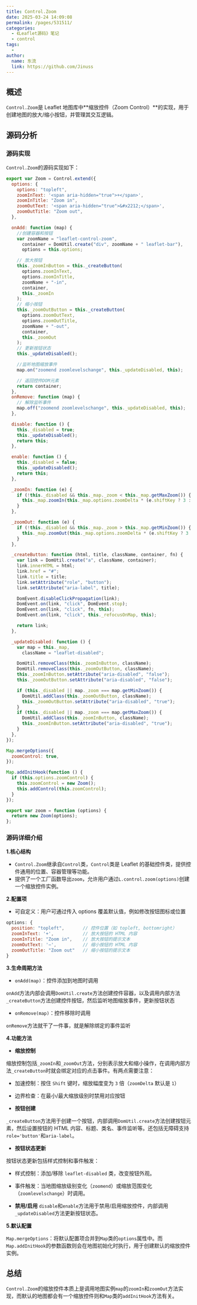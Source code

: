 ```yaml
---
title: Control.Zoom
date: 2025-03-24 14:09:08
permalink: /pages/531511/
categories:
  - 《Leaflet源码》笔记
  - control
tags:
  -
author:
  name: 东流
  link: https://github.com/Jinuss
---
```


## 概述

`Control.Zoom`是 Leaflet 地图库中**缩放控件（Zoom Control）**的实现，用于创建地图的放大/缩小按钮，并管理其交互逻辑。

## 源码分析

### 源码实现

`Control.Zoom`的源码实现如下：

```js
export var Zoom = Control.extend({
  options: {
    options: "topleft",
    zoomInText: '<span aria-hidden="true">+</span>',
    zoomInTitle: "Zoom in",
    zoomOutText: '<span aria-hidden="true">&#x2212;</span>',
    zoomOutTitle: "Zoom out",
  },

  onAdd: function (map) {
    //创建容器和按钮
    var zoomName = "leaflet-control-zoom",
      container = DomUtil.create("div", zoomName + " leaflet-bar"),
      options = this.options;

    // 放大按钮
    this._zoomInButton = this._createButton(
      options.zoomInText,
      options.zoomInTitle,
      zoomName + "-in",
      container,
      this._zoomIn
    );
    // 缩小按钮
    this._zoomOutButton = this._createButton(
      options.zoomOutText,
      options.zoomOutTitle,
      zoomName + "-out",
      container,
      this._zoomOut
    );
    // 更新按钮状态
    this._updateDisabled();

    //监听地图缩放事件
    map.on("zoomend zoomlevelschange", this._updateDisabled, this);

    // 返回控件DOM元素
    return container;
  },
  onRemove: function (map) {
    // 解除监听事件
    map.off("zoomend zoomlevelschange", this._updateDisabled, this);
  },

  disable: function () {
    this._disabled = true;
    this._updateDisabled();
    return this;
  },

  enable: function () {
    this._disabled = false;
    this._updateDisabled();
    return this;
  },

  _zoomIn: function (e) {
    if (!this._disabled && this._map._zoom < this._map.getMaxZoom()) {
      this._map.zoomIn(this._map.options.zoomDelta * (e.shiftKey ? 3 : 1));
    }
  },

  _zoomOut: function (e) {
    if (!this._disabled && this._map._zoom > this._map.getMinZoom()) {
      this._map.zoomOut(this._map.options.zoomDelta * (e.shiftKey ? 3 : 1));
    }
  },

  _createButton: function (html, title, className, container, fn) {
    var link = DomUtil.create("a", className, container);
    link.innerHTML = html;
    link.href = "#";
    link.title = title;
    link.setAttribute("role", "button");
    link.setAttribute("aria-label", title);

    DomEvent.disableClickPropagation(link);
    DomEvent.on(link, "click", DomEvent.stop);
    DomEvent.on(link, "click", fn, this);
    DomEvent.on(link, "click", this._refocusOnMap, this);

    return link;
  },

  _updateDisabled: function () {
    var map = this._map,
      className = "leaflet-disabled";

    DomUtil.removeClass(this._zoomInButton, className);
    DomUtil.removeClass(this._zoomOutButton, className);
    this._zoomInButton.setAttribute("aria-disabled", "false");
    this._zoomOutButton.setAttribute("aria-disabled", "false");

    if (this._disabled || map._zoom === map.getMinZoom()) {
      DomUtil.addClass(this._zoomOutButton, className);
      this._zoomOutButton.setAttribute("aria-disabled", "true");
    }
    if (this._disabled || map._zoom === map.getMaxZoom()) {
      DomUtil.addClass(this._zoomInButton, className);
      this._zoomInButton.setAttribute("aria-disabled", "true");
    }
  },
});

Map.mergeOptions({
  zoomControl: true,
});

Map.addInitHook(function () {
  if (this.options.zoomControl) {
    this.zoomControl = new Zoom();
    this.addControl(this.zoomControl);
  }
});

export var zoom = function (options) {
  return new Zoom(options);
};
```

### 源码详细介绍

**1.核心结构**

- `Control.Zoom`继承自`Control`类，`Control`类是 Leaflet 的基础控件类，提供控件通用的位置、容器管理等功能。
- 提供了一个工厂函数导出`zoom`，允许用户通过`L.control.zoom(options)`创建一个缩放控件实例。

**2.配置项**

- 可自定义：用户可通过传入 options 覆盖默认值，例如修改按钮图标或位置

```js
options: {
  position: "topleft",       // 控件位置（如 topleft, bottomright）
  zoomInText: '+',           // 放大按钮的 HTML 内容
  zoomInTitle: "Zoom in",    // 放大按钮的提示文本
  zoomOutText: '−',          // 缩小按钮的 HTML 内容
  zoomOutTitle: "Zoom out"   // 缩小按钮的提示文本
}
```

**3.生命周期方法**

- `onAdd(map)`：控件添加到地图时调用

`onAdd`方法内部会调用`DomUtil.create`方法创建控件容器，以及调用内部方法`_createButton`方法创建控件按钮，然后监听地图缩放事件，更新按钮状态

- `onRemove(map)`：控件移除时调用

`onRemove`方法就干了一件事，就是解除绑定的事件监听

**4.功能方法**

- **缩放控制**

缩放控制包括`_zoomIn`和`_zoomOut`方法，分别表示放大和缩小操作，在调用内部方法`_createButton`时就会绑定对应的点击事件。有两点需要注意：

- 加速控制：按住 `Shift` 键时，缩放幅度变为 `3` 倍（`zoomDelta` 默认是 `1`）
- 边界检查：在最小/最大缩放级别时禁用对应按钮

- **按钮创建**

`_createButton`方法用于创建一个按钮，内部调用`DomUtil.create`方法创建按钮元素，然后设置按钮的 HTML 内容、标题、类名、事件监听等。还包括无障碍支持`role='button'`和`aria-label`。

- **按钮状态更新**

按钮状态更新包括样式控制和事件触发：

- 样式控制：添加/移除 `leaflet-disabled` 类，改变按钮外观。
- ​ 事件触发：当地图缩放级别变化（`zoomend`）或缩放范围变化（`zoomlevelschange`）时调用。

- **禁用/启用**
  `disable`和`enable`方法用于禁用/启用缩放控件，内部调用`_updateDisabled`方法更新按钮状态。

**5.默认配置**

`Map.mergeOptions`：将默认配置项合并到`Map`类的`options`属性中。而`Map.addInitHook`的参数函数则会在地图初始化时执行，用于创建默认的缩放控件实例。

## 总结

`Control.Zoom`的缩放控件本质上是调用地图实例`map`的`zoomIn`和`zoomOut`方法实现，而默认的地图都会有一个缩放控件则和`Map`类的`addInitHook`方法有关。
